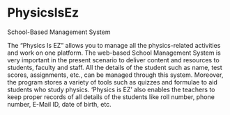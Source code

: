 # PhysicsIsEz
School-Based Management System

The “Physics Is EZ” allows you to manage all the physics-related activities and work on one platform. The web-based School Management System is very important in the present scenario to deliver content and resources to students, faculty and staff. All the details of the student such as name, test scores, assignments, etc., can be managed through this system. Moreover, the program stores a variety of tools such as quizzes and formulae to aid students who study physics. ‘Physics is EZ’ also enables the teachers to keep proper records of all details of the students like roll number, phone number, E-Mail ID, date of birth, etc.
